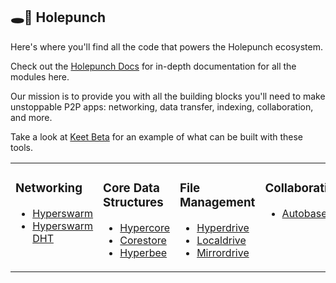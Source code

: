 ## :hole::boxing_glove: Holepunch

Here's where you'll find all the code that powers the Holepunch ecosystem.

Check out the [Holepunch Docs](https://docs.holepunch.to) for in-depth documentation for all the modules here.

Our mission is to provide you with all the building blocks you'll need to make unstoppable P2P apps: networking, data transfer, indexing, collaboration, and more.

Take a look at [Keet Beta](https://keet.io) for an example of what can be built with these tools.

<table border=0><tr><td valign=top>

### Networking
* [Hyperswarm](https://github.com/holepunchto/hyperswarm)
* [Hyperswarm DHT](https://github.com/holepunchto/hyperswarm-dht)

</td><td valign=top>

### Core Data Structures
* [Hypercore](https://github.com/holepunchto/hypercore)
* [Corestore](https://github.com/holepunchto/corestore)
* [Hyperbee](https://github.com/holepunchto/hyperbee)

</td><td valign=top>

### File Management
* [Hyperdrive](https://github.com/holepunchto/hyperdrive)
* [Localdrive](https://github.com/holepunchto/localdrive)
* [Mirrordrive](https://github.com/holepunchto/mirror-drive)

</td><td valign=top>

### Collaboration
* [Autobase](https://github.com/holepunchto/autobase)

</td></tr></table>
